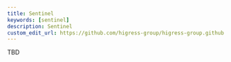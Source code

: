 ```yaml
---
title: Sentinel
keywords: [sentinel]
description: Sentinel
custom_edit_url: https://github.com/higress-group/higress-group.github.io/blob/main/i18n/zh-cn/docusaurus-plugin-content-docs/current/user/sentinel.md
---
```

TBD